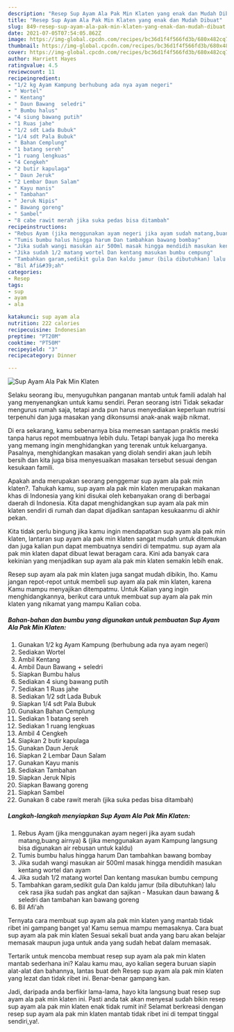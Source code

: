 ```yaml
---
description: "Resep Sup Ayam Ala Pak Min Klaten yang enak dan Mudah Dibuat"
title: "Resep Sup Ayam Ala Pak Min Klaten yang enak dan Mudah Dibuat"
slug: 849-resep-sup-ayam-ala-pak-min-klaten-yang-enak-dan-mudah-dibuat
date: 2021-07-05T07:54:05.862Z
image: https://img-global.cpcdn.com/recipes/bc36d1f4f566fd3b/680x482cq70/sup-ayam-ala-pak-min-klaten-foto-resep-utama.jpg
thumbnail: https://img-global.cpcdn.com/recipes/bc36d1f4f566fd3b/680x482cq70/sup-ayam-ala-pak-min-klaten-foto-resep-utama.jpg
cover: https://img-global.cpcdn.com/recipes/bc36d1f4f566fd3b/680x482cq70/sup-ayam-ala-pak-min-klaten-foto-resep-utama.jpg
author: Harriett Hayes
ratingvalue: 4.5
reviewcount: 11
recipeingredient:
- "1/2 kg Ayam Kampung berhubung ada nya ayam negeri"
- " Wortel"
- " Kentang"
- " Daun Bawang  seledri"
- " Bumbu halus"
- "4 siung bawang putih"
- "1 Ruas jahe"
- "1/2 sdt Lada Bubuk"
- "1/4 sdt Pala Bubuk"
- " Bahan Cemplung"
- "1 batang sereh"
- "1 ruang lengkuas"
- "4 Cengkeh"
- "2 butir kapulaga"
- " Daun Jeruk"
- "2 Lembar Daun Salam"
- " Kayu manis"
- " Tambahan"
- " Jeruk Nipis"
- " Bawang goreng"
- " Sambel"
- "8 cabe rawit merah jika suka pedas bisa ditambah"
recipeinstructions:
- "Rebus Ayam (jika menggunakan ayam negeri jika ayam sudah matang,buang airnya) &amp; (jika menggunakan ayam Kampung langsung bisa digunakan air rebusan untuk kaldu)"
- "Tumis bumbu halus hingga harum Dan tambahkan bawang bombay"
- "Jika sudah wangi masukan air 500ml masak hingga mendidih masukan kentang wortel dan ayam"
- "Jika sudah 1/2 matang wortel Dan kentang masukan bumbu cempung"
- "Tambahkan garam,sedikit gula Dan kaldu jamur (bila dibutuhkan) lalu cek rasa jika sudah pas angkat dan sajikan Masukan daun bawang &amp; seledri dan tambahan kan bawang goreng"
- "Bil Afi&#39;ah"
categories:
- Resep
tags:
- sup
- ayam
- ala

katakunci: sup ayam ala 
nutrition: 222 calories
recipecuisine: Indonesian
preptime: "PT20M"
cooktime: "PT50M"
recipeyield: "3"
recipecategory: Dinner

---
```



![Sup Ayam Ala Pak Min Klaten](https://img-global.cpcdn.com/recipes/bc36d1f4f566fd3b/680x482cq70/sup-ayam-ala-pak-min-klaten-foto-resep-utama.jpg)

Selaku seorang ibu, menyuguhkan panganan mantab untuk famili adalah hal yang menyenangkan untuk kamu sendiri. Peran seorang istri Tidak sekadar mengurus rumah saja, tetapi anda pun harus menyediakan keperluan nutrisi terpenuhi dan juga masakan yang dikonsumsi anak-anak wajib nikmat.

Di era  sekarang, kamu sebenarnya bisa memesan santapan praktis meski tanpa harus repot membuatnya lebih dulu. Tetapi banyak juga lho mereka yang memang ingin menghidangkan yang terenak untuk keluarganya. Pasalnya, menghidangkan masakan yang diolah sendiri akan jauh lebih bersih dan kita juga bisa menyesuaikan masakan tersebut sesuai dengan kesukaan famili. 



Apakah anda merupakan seorang penggemar sup ayam ala pak min klaten?. Tahukah kamu, sup ayam ala pak min klaten merupakan makanan khas di Indonesia yang kini disukai oleh kebanyakan orang di berbagai daerah di Indonesia. Kita dapat menghidangkan sup ayam ala pak min klaten sendiri di rumah dan dapat dijadikan santapan kesukaanmu di akhir pekan.

Kita tidak perlu bingung jika kamu ingin mendapatkan sup ayam ala pak min klaten, lantaran sup ayam ala pak min klaten sangat mudah untuk ditemukan dan juga kalian pun dapat membuatnya sendiri di tempatmu. sup ayam ala pak min klaten dapat dibuat lewat beragam cara. Kini ada banyak cara kekinian yang menjadikan sup ayam ala pak min klaten semakin lebih enak.

Resep sup ayam ala pak min klaten juga sangat mudah dibikin, lho. Kamu jangan repot-repot untuk membeli sup ayam ala pak min klaten, karena Kamu mampu menyajikan ditempatmu. Untuk Kalian yang ingin menghidangkannya, berikut cara untuk membuat sup ayam ala pak min klaten yang nikamat yang mampu Kalian coba.

<!--inarticleads1-->

##### Bahan-bahan dan bumbu yang digunakan untuk pembuatan Sup Ayam Ala Pak Min Klaten:

1. Gunakan 1/2 kg Ayam Kampung (berhubung ada nya ayam negeri)
1. Sediakan  Wortel
1. Ambil  Kentang
1. Ambil  Daun Bawang + seledri
1. Siapkan  Bumbu halus
1. Sediakan 4 siung bawang putih
1. Sediakan 1 Ruas jahe
1. Sediakan 1/2 sdt Lada Bubuk
1. Siapkan 1/4 sdt Pala Bubuk
1. Gunakan  Bahan Cemplung
1. Sediakan 1 batang sereh
1. Sediakan 1 ruang lengkuas
1. Ambil 4 Cengkeh
1. Siapkan 2 butir kapulaga
1. Gunakan  Daun Jeruk
1. Siapkan 2 Lembar Daun Salam
1. Gunakan  Kayu manis
1. Sediakan  Tambahan
1. Siapkan  Jeruk Nipis
1. Siapkan  Bawang goreng
1. Siapkan  Sambel
1. Gunakan 8 cabe rawit merah (jika suka pedas bisa ditambah)




<!--inarticleads2-->

##### Langkah-langkah menyiapkan Sup Ayam Ala Pak Min Klaten:

1. Rebus Ayam (jika menggunakan ayam negeri jika ayam sudah matang,buang airnya) &amp; (jika menggunakan ayam Kampung langsung bisa digunakan air rebusan untuk kaldu)
1. Tumis bumbu halus hingga harum Dan tambahkan bawang bombay
1. Jika sudah wangi masukan air 500ml masak hingga mendidih masukan kentang wortel dan ayam
1. Jika sudah 1/2 matang wortel Dan kentang masukan bumbu cempung
1. Tambahkan garam,sedikit gula Dan kaldu jamur (bila dibutuhkan) lalu cek rasa jika sudah pas angkat dan sajikan - Masukan daun bawang &amp; seledri dan tambahan kan bawang goreng
1. Bil Afi&#39;ah




Ternyata cara membuat sup ayam ala pak min klaten yang mantab tidak ribet ini gampang banget ya! Kamu semua mampu memasaknya. Cara buat sup ayam ala pak min klaten Sesuai sekali buat anda yang baru akan belajar memasak maupun juga untuk anda yang sudah hebat dalam memasak.

Tertarik untuk mencoba membuat resep sup ayam ala pak min klaten mantab sederhana ini? Kalau kamu mau, ayo kalian segera buruan siapin alat-alat dan bahannya, lantas buat deh Resep sup ayam ala pak min klaten yang lezat dan tidak ribet ini. Benar-benar gampang kan. 

Jadi, daripada anda berfikir lama-lama, hayo kita langsung buat resep sup ayam ala pak min klaten ini. Pasti anda tak akan menyesal sudah bikin resep sup ayam ala pak min klaten enak tidak rumit ini! Selamat berkreasi dengan resep sup ayam ala pak min klaten mantab tidak ribet ini di tempat tinggal sendiri,ya!.

